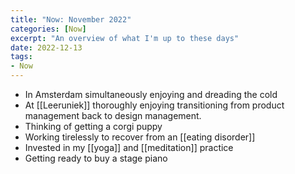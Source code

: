 ```yaml
---
title: "Now: November 2022"
categories: [Now]
excerpt: "An overview of what I'm up to these days"
date: 2022-12-13
tags:
- Now
---
```

- In Amsterdam simultaneously enjoying and dreading the cold
- At [[Leeruniek]] thoroughly enjoying transitioning from product management back to design management.
- Thinking of getting a corgi puppy
- Working tirelessly to recover from an [[eating disorder]]
- Invested in my [[yoga]] and [[meditation]] practice
- Getting ready to buy a stage piano